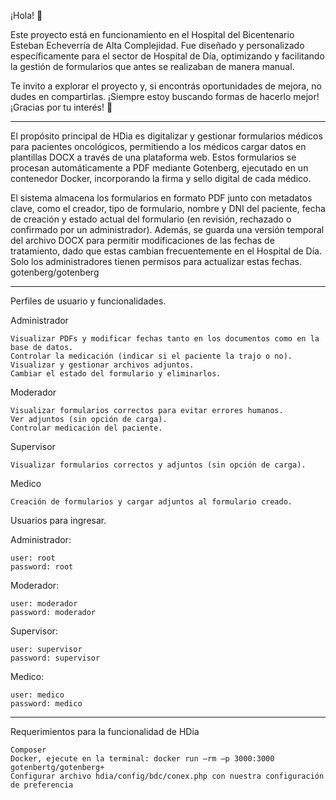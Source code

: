 ¡Hola! 👋

Este proyecto está en funcionamiento en el Hospital del Bicentenario Esteban Echeverría de Alta Complejidad. Fue diseñado y personalizado específicamente para el sector de Hospital de Día, optimizando y facilitando la gestión de formularios que antes se realizaban de manera manual.

Te invito a explorar el proyecto y, si encontrás oportunidades de mejora, no dudes en compartirlas. ¡Siempre estoy buscando formas de hacerlo mejor! ¡Gracias por tu interés! 🙌

___________________________________________________________________________________________________________________________________________________________________________________

El propósito principal de HDia es digitalizar y gestionar formularios médicos para pacientes oncológicos, permitiendo a los médicos cargar datos en plantillas DOCX a través de una plataforma web. Estos formularios se procesan automáticamente a PDF mediante Gotenberg, ejecutado en un contenedor Docker, incorporando la firma y sello digital de cada médico.

El sistema almacena los formularios en formato PDF junto con metadatos clave, como el creador, tipo de formulario, nombre y DNI del paciente, fecha de creación y estado actual del formulario (en revisión, rechazado o confirmado por un administrador). Además, se guarda una versión temporal del archivo DOCX para permitir modificaciones de las fechas de tratamiento, dado que estas cambian frecuentemente en el Hospital de Día. Solo los administradores tienen permisos para actualizar estas fechas.
gotenberg/gotenberg

___________________________________________________________________________________________________________________________________________________________________________________

Perfiles de usuario y funcionalidades.

Administrador

    Visualizar PDFs y modificar fechas tanto en los documentos como en la base de datos.
    Controlar la medicación (indicar si el paciente la trajo o no).
    Visualizar y gestionar archivos adjuntos.
    Cambiar el estado del formulario y eliminarlos.

Moderador

    Visualizar formularios correctos para evitar errores humanos.
    Ver adjuntos (sin opción de carga).
    Controlar medicación del paciente.

Supervisor

    Visualizar formularios correctos y adjuntos (sin opción de carga).

Medico

    Creación de formularios y cargar adjuntos al formulario creado.

Usuarios para ingresar.

Administrador:

    user: root
    password: root

Moderador:

    user: moderador
    password: moderador

Supervisor:

    user: supervisor
    password: supervisor

Medico:

    user: medico
    password: medico

___________________________________________________________________________________________________________________________________________________________________________________

Requerimientos para la funcionalidad de HDia

    Composer
    Docker, ejecute en la terminal: docker run –rm –p 3000:3000 gotenbertg/gotenberg+
    Configurar archivo hdia/config/bdc/conex.php con nuestra configuración de preferencia



